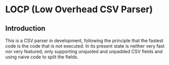 # LOCP (Low Overhead CSV Parser)

## Introduction

This is a CSV parser in development, following the principle that the fastest code is the code that is not executed. In its present state is neither very fast nor very featured, only supporting unquoted and unpadded CSV fields and using naive code to split the fields.